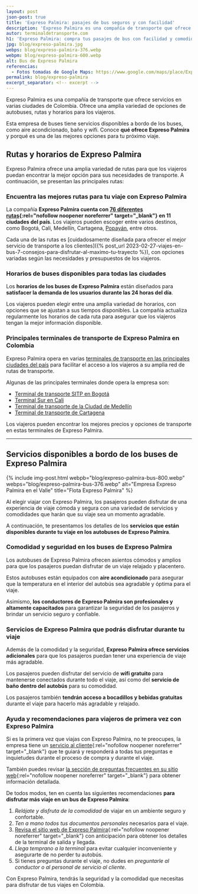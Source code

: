 ```yaml
---
layout: post
json-post: true
title: 'Expreso Palmira: pasajes de bus seguros y con facilidad'
description: 'Expreso Palmira es una compañía de transporte que ofrece servicios en varias ciudades de Colombia. Ofrece muchas opciones de autobuses, rutas y horarios.'
autor: terminaldetransporte.com
h1: 'Expreso Palmira: compra tus pasajes de bus con facilidad y comodidad en Colombia'
jpg: blog/expreso-palmira.jpg
webps: blog/expreso-palmira-376.webp
webpm: blog/expreso-palmira-600.webp
alt: Bus de Expreso Palmira
referencias:
  - Fotos tomadas de Google Maps: https://www.google.com/maps/place/Expres%C3%B3+palmira+popayan/@2.4507012,-76.6084496,15z/data=!4m6!3m5!1s0x8e3003e28aa57ded:0xb462132c811d8d40!8m2!3d2.4507012!4d-76.6084496!16s%2Fg%2F11lrhs1c5n?entry=ttu
permalink: blog/expreso-palmira
excerpt_separator: <!-- excerpt -->
---
```

Expreso Palmira es una compañía de transporte que ofrece servicios en varias ciudades de Colombia. Ofrece una amplia variedad de opciones de autobuses, rutas y horarios para los viajeros.
<!-- excerpt -->

Esta empresa de buses tiene servicios disponibles a bordo de los buses, como aire acondicionado, baño y wifi. Conoce **qué ofrece Expreso Palmira** y porqué es una de las mejores opciones para tu próximo viaje.

## Rutas y horarios de Expreso Palmira

Expreso Palmira ofrece una amplia variedad de rutas para que los viajeros puedan encontrar la mejor opción para sus necesidades de transporte. A continuación, se presentan las principales rutas:

### Encuentra las mejores rutas para tu viaje con Expreso Palmira

La compañía **Expreso Palmira cuenta con [76 diferentes rutas](https://expresopalmira.com.co/rutas){:rel="nofollow noopener noreferrer" target="_blank"} en 11 ciudades del país**. Los viajeros pueden escoger entre varios destinos, como Bogotá, Cali, Medellín, Cartagena, [Popayán]({{'terminal-de-popayan'|relative_url}} "Terminal Popayán"), entre otros.

Cada una de las rutas es [cuidadosamente diseñada para ofrecer el mejor servicio de transporte a los clientes]({% post_url 2023-02-27-viajes-en-bus-7-consejos-para-disfrutar-al-maximo-tu-trayecto %}), con opciones variadas según las necesidades y presupuestos de los viajeros.

### Horarios de buses disponibles para todas las ciudades

Los **horarios de los buses de Expreso Palmira** están diseñados para **satisfacer la demanda de los usuarios durante las 24 horas del día**.

Los viajeros pueden elegir entre una amplia variedad de horarios, con opciones que se ajustan a sus tiempos disponibles. La compañía actualiza regularmente los horarios de cada ruta para asegurar que los viajeros tengan la mejor información disponible.

### Principales terminales de transporte de Expreso Palmira en Colombia

Expreso Palmira opera en varias [terminales de transporte en las principales ciudades del país]({{'terminales-de-colombia'|relative_url}} "Terminales de Colombia") para facilitar el acceso a los viajeros a su amplia red de rutas de transporte.

Algunas de las principales terminales donde opera la empresa son:

* [Terminal de transporte SITP en Bogotá]({{'terminal-de-bogota'|relative_url}} "Terminales Salitres, Sur y Norte en Bogotá")
* [Terminal Sur en Cali]({{'terminal-de-cali'|relative_url}} "Terminal Cali")
* [Terminal de transporte de la Ciudad de Medellín]({{'terminal-de-medellin'|relative_url}} "Terminales Sur y Norte en Medellín")
* [Terminal de transporte de Cartagena]({{'terminal-de-cartagena'|relative_url}} "Terminal Cartagena")

Los viajeros pueden encontrar los mejores precios y opciones de transporte en estas terminales de Expreso Palmira.

----

## Servicios disponibles a bordo de los buses de Expreso Palmira

{% include img-post.html webpb="blog/expreso-palmira-bus-800.webp" webps="blog/expreso-palmira-bus-376.webp" alt="Empresa Expreso Palmira en el Valle" title="Flota Expreso Palmira" %}

Al elegir viajar con Expreso Palmira, los pasajeros pueden disfrutar de una experiencia de viaje cómoda y segura con una variedad de servicios y comodidades que harán que su viaje sea un momento agradable.

A continuación, te presentamos los detalles de los **servicios que están disponibles durante tu viaje en los autobuses de Expreso Palmira**.

### Comodidad y seguridad en los buses de Expreso Palmira

Los autobuses de Expreso Palmira ofrecen asientos cómodos y amplios para que los pasajeros puedan disfrutar de un viaje relajado y placentero.

Estos autobuses están equipados con **aire acondicionado** para asegurar que la temperatura en el interior del autobús sea agradable y óptima para el viaje.

Asimismo, **los conductores de Expreso Palmira son profesionales y altamente capacitados** para garantizar la seguridad de los pasajeros y brindar un servicio seguro y confiable.

### Servicios de Expreso Palmira que podrás disfrutar durante tu viaje

Además de la comodidad y la seguridad, **Expreso Palmira ofrece servicios adicionales** para que los pasajeros puedan tener una experiencia de viaje más agradable.

Los pasajeros pueden disfrutar del servicio de **wifi gratuito** para mantenerse conectados durante todo el viaje, así como del **servicio de baño dentro del autobús** para su comodidad.

Los pasajeros también **tendrán acceso a bocadillos y bebidas gratuitas** durante el viaje para hacerlo más agradable y relajado.

### Ayuda y recomendaciones para viajeros de primera vez con Expreso Palmira

Si es la primera vez que viajas con Expreso Palmira, no te preocupes, la empresa tiene un [servicio al cliente](https://expresopalmira.com.co/servicio-cliente){:rel="nofollow noopener noreferrer" target="_blank"} que te guiará y responderá a todas tus preguntas e inquietudes durante el proceso de compra y durante el viaje.

También puedes revisar [la sección de preguntas frecuentes en su sitio web](https://expresopalmira.com.co/servicio-cliente/preguntas){:rel="nofollow noopener noreferrer" target="_blank"} para obtener información detallada.

De todos modos, ten en cuenta las siguientes recomendaciones **para disfrutar más viaje en un bus de Expreso Palmira**:

1. *Relájate y disfruta de la comodidad* de viajar en un ambiente seguro y confortable.
2. *Ten a mano todos tus documentos personales* necesarios para el viaje.
3. [Revisa el sitio web de Expreso Palmira](https://expresopalmira.com.co/){:rel="nofollow noopener noreferrer" target="_blank"} con anticipación para obtener los detalles de la terminal de salida y llegada.
4. *Llega temprano a la terminal* para evitar cualquier inconveniente y asegurarte de no perder tu autobús.
5. Si tienes preguntas durante el viaje, no dudes en *preguntarle al conductor o al personal de servicio al cliente*.

Con Expreso Palmira, tendrás la seguridad y la comodidad que necesitas para disfrutar de tus viajes en Colombia.
